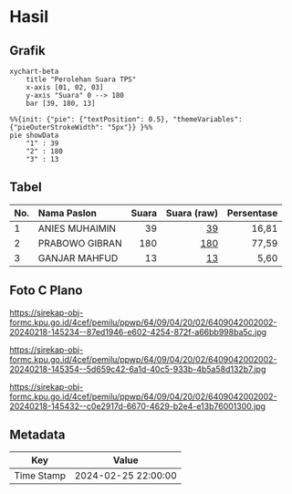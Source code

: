 # Hasil

## Grafik

```mermaid
xychart-beta
    title "Perolehan Suara TPS"
    x-axis [01, 02, 03]
    y-axis "Suara" 0 --> 180
    bar [39, 180, 13]
```

```mermaid
%%{init: {"pie": {"textPosition": 0.5}, "themeVariables": {"pieOuterStrokeWidth": "5px"}} }%%
pie showData
    "1" : 39
    "2" : 180
    "3" : 13
```

## Tabel

| No. | Nama Paslon    | Suara | Suara (raw) | Persentase |
|:--- |:-------------- | -----:| -----------:| ----------:|
| 1   | ANIES MUHAIMIN | 39    | [39][p-1]   | 16,81      |
| 2   | PRABOWO GIBRAN | 180   | [180][p-2]  | 77,59      |
| 3   | GANJAR MAHFUD  | 13    | [13][p-3]   | 5,60       |


[p-1]: https://github.com/gigit-pemilu/pemilu-2024-64-kalimantan-timur/blob/main/pilpres/hitung-suara/sub/64-kalimantan-timur/sub/09-penajam-paser-utara/sub/04-sepaku/sub/2002-bukit-raya/sub/002-tps/sub/paslon-1.txt
[p-2]: https://github.com/gigit-pemilu/pemilu-2024-64-kalimantan-timur/blob/main/pilpres/hitung-suara/sub/64-kalimantan-timur/sub/09-penajam-paser-utara/sub/04-sepaku/sub/2002-bukit-raya/sub/002-tps/sub/paslon-2.txt
[p-3]: https://github.com/gigit-pemilu/pemilu-2024-64-kalimantan-timur/blob/main/pilpres/hitung-suara/sub/64-kalimantan-timur/sub/09-penajam-paser-utara/sub/04-sepaku/sub/2002-bukit-raya/sub/002-tps/sub/paslon-3.txt

## Foto C Plano

https://sirekap-obj-formc.kpu.go.id/4cef/pemilu/ppwp/64/09/04/20/02/6409042002002-20240218-145234--87ed1946-e602-4254-872f-a66bb998ba5c.jpg

https://sirekap-obj-formc.kpu.go.id/4cef/pemilu/ppwp/64/09/04/20/02/6409042002002-20240218-145354--5d659c42-6a1d-40c5-933b-4b5a58d132b7.jpg

https://sirekap-obj-formc.kpu.go.id/4cef/pemilu/ppwp/64/09/04/20/02/6409042002002-20240218-145432--c0e2917d-6670-4629-b2e4-e13b76001300.jpg


## Metadata

| Key        | Value               |
| ---------- | ------------------- |
| Time Stamp | 2024-02-25 22:00:00 |



